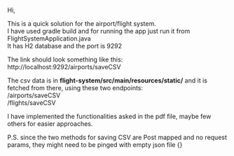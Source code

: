 Hi,

This is a quick solution for the airport/flight system. \
I have used gradle build and for running the app just run it from FlightSystemApplication.java \
It has H2 database and the port is 9292 

The link should look something like this: \
http://localhost:9292/airports/saveCSV

The csv data is in **flight-system/src/main/resources/static/** and it is fetched from there, using these two endpoints: \
/airports/saveCSV \
/flights/saveCSV

I have implemented the functionalities asked in the pdf file, maybe few others for easier approaches.


P.S. since the two methods for saving CSV are Post mapped and no request params, they might need to be pinged with empty json file {}
